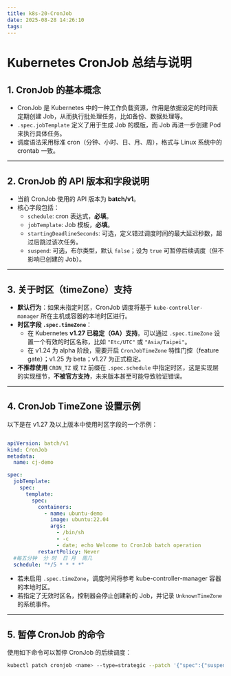```yaml
---
title: k8s-20-CronJob
date: 2025-08-28 14:26:10
tags:
---
```




# Kubernetes CronJob 总结与说明


## 1. CronJob 的基本概念
- CronJob 是 Kubernetes 中的一种工作负载资源，作用是依据设定的时间表定期创建 Job，从而执行批处理任务，比如备份、数据处理等。
- `.spec.jobTemplate` 定义了用于生成 Job 的模版，而 Job 再进一步创建 Pod 来执行具体任务。
- 调度语法采用标准 cron（分钟、小时、日、月、周），格式与 Linux 系统中的 crontab 一致。

---

## 2. CronJob 的 API 版本和字段说明
- 当前 CronJob 使用的 API 版本为 **batch/v1**。
- 核心字段包括：
    - `schedule`: cron 表达式，**必填**。
    - `jobTemplate`: Job 模板，**必填**。
    - `startingDeadlineSeconds`: 可选，定义错过调度时间的最大延迟秒数，超过后跳过该次任务。
    - `suspend`: 可选，布尔类型，默认 `false`；设为 `true` 可暂停后续调度（但不影响已创建的 Job）。

---

## 3. 关于时区（timeZone）支持
- **默认行为**：如果未指定时区，CronJob 调度将基于 `kube-controller-manager` 所在主机或容器的本地时区进行。
- **时区字段 `.spec.timeZone`**：
    - 在 Kubernetes **v1.27 已稳定（GA）支持**。可以通过 `.spec.timeZone` 设置一个有效的时区名称，比如 `"Etc/UTC"` 或 `"Asia/Taipei"`。
    - 在 v1.24 为 alpha 阶段，需要开启 `CronJobTimeZone` 特性门控（feature gate）；v1.25 为 beta；v1.27 为正式稳定。
- **不推荐使用** `CRON_TZ` 或 `TZ` 前缀在 `.spec.schedule` 中指定时区，这是实现层的实现细节，**不被官方支持**，未来版本甚至可能导致验证错误。

---

## 4. CronJob TimeZone 设置示例
以下是在 v1.27 及以上版本中使用时区字段的一个示例：

```yaml

apiVersion: batch/v1
kind: CronJob
metadata:
  name: cj-demo

spec:
  jobTemplate:
    spec:
      template:
        spec:
          containers:
            - name: ubuntu-demo
              image: ubuntu:22.04
              args:
                - /bin/sh
                - -c
                - date; echo Welcome to CronJob batch operation              
          restartPolicy: Never
  #每五分钟  分 时  日 月  周几
  schedule: "*/5 * * * *"
```
- 若未启用 `.spec.timeZone`，调度时间将参考 kube-controller-manager 容器的本地时区。
- 若指定了无效时区名，控制器会停止创建新的 Job，并记录 `UnknownTimeZone` 的系统事件。

---

## 5. 暂停 CronJob 的命令
使用如下命令可以暂停 CronJob 的后续调度：

```bash
kubectl patch cronjob <name> --type=strategic --patch '{"spec":{"suspend":true}}'
```